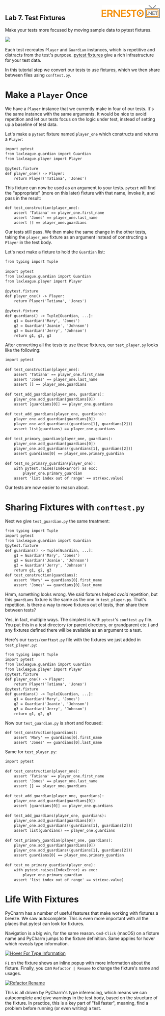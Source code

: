 <img align="right" src="../logo.png">


Lab 7. Test Fixtures
----------------------------

Make your tests more focused by moving sample data to pytest fixtures.

[![](https://img.youtube.com/vi/lidTnXTFssM/0.jpg)](https://www.youtube.com/watch?v=lidTnXTFssM)


Each test recreates `Player` and `Guardian` instances, which is
repetitive and distracts from the test's purpose. [pytest
fixtures](https://docs.pytest.org/en/latest/fixture.html) give a rich
infrastructure for your test data.

In this tutorial step we convert our tests to use fixtures, which we
then share between files using `conftest.py`.

Make a `Player` Once
====================

We have a `Player` instance that we currently make in four of our tests.
It's the same instance with the same arguments. It would be nice to
avoid repetition and let our tests focus on the logic under test,
instead of setting up a baseline of test data.

Let's make a `pytest` fixture named `player_one` which constructs and
returns a `Player`:

```
import pytest
from laxleague.guardian import Guardian
from laxleague.player import Player

@pytest.fixture
def player_one() -> Player:
    return Player('Tatiana', 'Jones')

```

This fixture can now be used as an argument to your tests. `pytest` will
find the "appropriate" (more on this later) fixture with that name,
invoke it, and pass in the result:

```
def test_construction(player_one):
    assert 'Tatiana' == player_one.first_name
    assert 'Jones' == player_one.last_name
    assert [] == player_one.guardians
```

Our tests still pass. We then make the same change in the other tests,
taking the `player_one` fixture as an argument instead of constructing a
`Player` in the test body.

Let's next make a fixture to hold the `Guardian` list:

```
from typing import Tuple

import pytest
from laxleague.guardian import Guardian
from laxleague.player import Player

@pytest.fixture
def player_one() -> Player:
    return Player('Tatiana', 'Jones')

@pytest.fixture
def guardians() -> Tuple[Guardian, ...]:
    g1 = Guardian('Mary', 'Jones')
    g2 = Guardian('Joanie', 'Johnson')
    g3 = Guardian('Jerry', 'Johnson')
    return g1, g2, g3
```

After converting all the tests to use these fixtures, our
`test_player.py` looks like the following:

```
import pytest

def test_construction(player_one):
    assert 'Tatiana' == player_one.first_name
    assert 'Jones' == player_one.last_name
    assert [] == player_one.guardians

def test_add_guardian(player_one, guardians):
    player_one.add_guardian(guardians[0])
    assert [guardians[0]] == player_one.guardians

def test_add_guardians(player_one, guardians):
    player_one.add_guardian(guardians[0])
    player_one.add_guardians((guardians[1], guardians[2]))
    assert list(guardians) == player_one.guardians

def test_primary_guardian(player_one, guardians):
    player_one.add_guardian(guardians[0])
    player_one.add_guardians((guardians[1], guardians[2]))
    assert guardians[0] == player_one.primary_guardian

def test_no_primary_guardian(player_one):
    with pytest.raises(IndexError) as exc:
        player_one.primary_guardian
    assert 'list index out of range' == str(exc.value)

```

Our tests are now easier to reason about.

Sharing Fixtures with `conftest.py`
===================================

Next we give `test_guardian.py` the same treatment:

```
from typing import Tuple
import pytest
from laxleague.guardian import Guardian
@pytest.fixture
def guardians() -> Tuple[Guardian, ...]:
    g1 = Guardian('Mary', 'Jones')
    g2 = Guardian('Joanie', 'Johnson')
    g3 = Guardian('Jerry', 'Johnson')
    return g1, g2, g3
def test_construction(guardians):
    assert 'Mary' == guardians[0].first_name
    assert 'Jones' == guardians[0].last_name

```

Hmm, something looks wrong. We said fixtures helped *avoid* repetition,
but this `guardians` fixture is the same as the one in `test_player.py`.
That's repetition. Is there a way to move fixtures out of tests, then
share them between tests?

Yes, in fact, multiple ways. The simplest is with `pytest`'s
`conftest.py` file. You put this in a test directory (or parent
directory, or grandparent etc.) and any fixtures defined there will be
available as an argument to a test.

Here's our `tests/conftest.py` file with the fixtures we just added in
`test_player.py`:

```
from typing import Tuple
import pytest
from laxleague.guardian import Guardian
from laxleague.player import Player
@pytest.fixture
def player_one() -> Player:
    return Player('Tatiana', 'Jones')
@pytest.fixture
def guardians() -> Tuple[Guardian, ...]:
    g1 = Guardian('Mary', 'Jones')
    g2 = Guardian('Joanie', 'Johnson')
    g3 = Guardian('Jerry', 'Johnson')
    return g1, g2, g3
```

Now our `test_guardian.py` is short and focused:

```
def test_construction(guardians):
    assert 'Mary' == guardians[0].first_name
    assert 'Jones' == guardians[0].last_name
```

Same for `test_player.py`:

```
import pytest

def test_construction(player_one):
    assert 'Tatiana' == player_one.first_name
    assert 'Jones' == player_one.last_name
    assert [] == player_one.guardians

def test_add_guardian(player_one, guardians):
    player_one.add_guardian(guardians[0])
    assert [guardians[0]] == player_one.guardians

def test_add_guardians(player_one, guardians):
    player_one.add_guardian(guardians[0])
    player_one.add_guardians((guardians[1], guardians[2]))
    assert list(guardians) == player_one.guardians

def test_primary_guardian(player_one, guardians):
    player_one.add_guardian(guardians[0])
    player_one.add_guardians((guardians[1], guardians[2]))
    assert guardians[0] == player_one.primary_guardian

def test_no_primary_guardian(player_one):
    with pytest.raises(IndexError) as exc:
        player_one.primary_guardian
    assert 'list index out of range' == str(exc.value)

```

Life With Fixtures
==================

PyCharm has a number of useful features that make working with fixtures
a breeze. We saw autocomplete. This is even more important with all the
places that pytest can look for fixtures.

Navigation is a big win, for the same reason. `Cmd-Click` (macOS) on a
fixture name and PyCharm jumps to the fixture definition. Same applies
for hover which reveals type information.

[![Hover For Type
Information](./images/hover.png "Hover For Type Information")](./images/hover.png)

`F1` on the fixture shows an inline popup with more information about
the fixture. Finally, you can `Refactor | Rename` to change the
fixture's name and usages.

[![Refactor
Rename](./images/refactor_rename.png "Refactor Rename")](./images/refactor_rename.png)

This is all driven by PyCharm's type inferencing, which means we can
autocomplete and give warnings in the test body, based on the structure
of the fixture. In practice, this is a key part of "fail faster",
meaning, find a problem before running (or even writing) a test.
